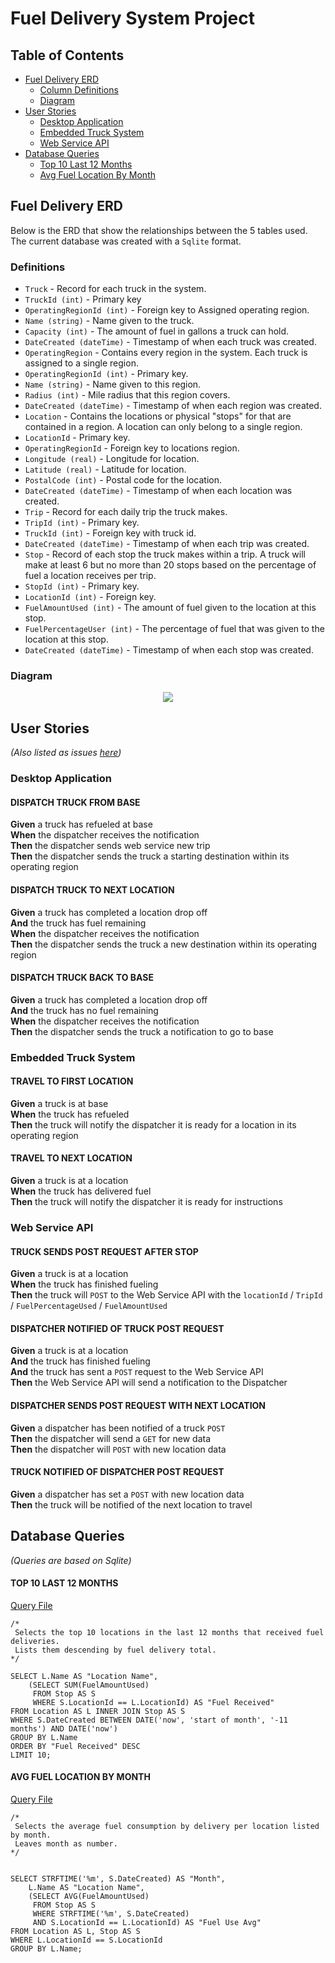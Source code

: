 # Fuel Delivery System Project

## Table of Contents

- [Fuel Delivery ERD](#fuel-delivery-erd)
  - [Column Definitions](#definitions)
  - [Diagram](#diagram)
- [User Stories](#user-stories)
  - [Desktop Application](#desktop-application)
  - [Embedded Truck System](#embedded-truck-system)
  - [Web Service API](#web-service-api)
- [Database Queries](#database-queries)
  - [Top 10 Last 12 Months](#top-10-last-12-months)
  - [Avg Fuel Location By Month](#avg-fuel-location-by-month)


## Fuel Delivery ERD

Below is the ERD that show the relationships between the 5 tables used.  The current database was created with a `Sqlite` format.

### Definitions
 - `Truck` - Record for each truck in the system.
  - `TruckId (int)` - Primary key
  - `OperatingRegionId (int)` - Foreign key to Assigned operating region.
  - `Name (string)` - Name given to the truck.
  - `Capacity (int)` - The amount of fuel in gallons a truck can hold.
  - `DateCreated (dateTime)` - Timestamp of when each truck was created.
 - `OperatingRegion` - Contains every region in the system. Each truck is assigned to a single region.
  - `OperatingRegionId (int)` - Primary key.
  - `Name (string)` - Name given to this region.
  - `Radius (int)` - Mile radius that this region covers.
  - `DateCreated (dateTime)` - Timestamp of when each region was created.
 - `Location` - Contains the locations or physical "stops" for that are contained in a region. A location can only belong to a single region.
  - `LocationId` - Primary key.
  - `OperatingRegionId` - Foreign key to locations region.
  - `Longitude (real)` - Longitude for location.
  - `Latitude (real)` - Latitude for location.
  - `PostalCode (int)` - Postal code for the location.
  - `DateCreated (dateTime)` - Timestamp of when each location was created.
 - `Trip` - Record for each daily trip the truck makes.
  - `TripId (int)` - Primary key.
  - `TruckId (int)` - Foreign key with truck id.
  - `DateCreated (dateTime)` - Timestamp of when each trip was created.
 - `Stop` - Record of each stop the truck makes within a trip. A truck will make at least 6 but no more than 20 stops based on the percentage of fuel a location receives per trip.
  - `StopId (int)` - Primary key.
  - `LocationId (int)` - Foreign key.
  - `FuelAmountUsed (int)` - The amount of fuel given to the location at this stop.
  - `FuelPercentageUser (int)` - The percentage of fuel that was given to the location at this stop.
  - `DateCreated (dateTime)` - Timestamp of when each stop was created.

### Diagram
<p align="center">
  <kbd>
    <img src="/FuelDeliveryERD.png" />
  </kbd>
</p>

## User Stories
_(Also listed as issues [here](https://github.com/daynewright/FuelDeliverySystem/issues))_

### Desktop Application

#### DISPATCH TRUCK FROM BASE
 **Given** a truck has refueled at base <br/>
 **When** the dispatcher receives the notification <br />
 **Then** the dispatcher sends web service new trip <br />
 **Then** the dispatcher sends the truck a starting destination within its operating region <br />

#### DISPATCH TRUCK TO NEXT LOCATION
 **Given** a truck has completed a location drop off <br />
 **And** the truck has fuel remaining <br />
 **When** the dispatcher receives the notification <br />
 **Then** the dispatcher sends the truck a new destination within its operating region

#### DISPATCH TRUCK BACK TO BASE
 **Given** a truck has completed a location drop off <br />
 **And** the truck has no fuel remaining <br />
 **When** the dispatcher receives the notification <br />
 **Then** the dispatcher sends the truck a notification to go to base

### Embedded Truck System

#### TRAVEL TO FIRST LOCATION
  **Given** a truck is at base <br />
  **When** the truck has refueled <br />
  **Then** the truck will notify the dispatcher it is ready for a location in its operating region

#### TRAVEL TO NEXT LOCATION
  **Given** a truck is at a location <br />
  **When** the truck has delivered fuel <br />
  **Then** the truck will notify the dispatcher it is ready for instructions

### Web Service API

#### TRUCK SENDS POST REQUEST AFTER STOP
  **Given** a truck is at a location <br />
  **When** the truck has finished fueling <br />
  **Then** the truck will `POST` to the Web Service API with the `locationId` / `TripId` / `FuelPercentageUsed` / `FuelAmountUsed`

#### DISPATCHER NOTIFIED OF TRUCK POST REQUEST
  **Given** a truck is at a location <br />
  **And** the truck has finished fueling <br />
  **And** the truck has sent a `POST` request to the Web Service API <br />
  **Then** the Web Service API will send a notification to the Dispatcher

#### DISPATCHER SENDS POST REQUEST WITH NEXT LOCATION
  **Given** a dispatcher has been notified of a truck `POST` <br />
  **Then** the dispatcher will send a `GET` for new data <br />
  **Then** the dispatcher will `POST` with new location data

#### TRUCK NOTIFIED OF DISPATCHER POST REQUEST
  **Given** a dispatcher has set a `POST` with new location data <br />
  **Then** the truck will be notified of the next location to travel

## Database Queries
_(Queries are based on Sqlite)_

#### TOP 10 LAST 12 MONTHS
[Query File](https://github.com/daynewright/FuelDeliverySystem/blob/master/Data/Queries/Avg_Fuel_Location_Month_Name.sql)
```
/*
 Selects the top 10 locations in the last 12 months that received fuel deliveries.
 Lists them descending by fuel delivery total.
*/

SELECT L.Name AS "Location Name",
	(SELECT SUM(FuelAmountUsed)
	 FROM Stop AS S
	 WHERE S.LocationId == L.LocationId) AS "Fuel Received"
FROM Location AS L INNER JOIN Stop AS S
WHERE S.DateCreated BETWEEN DATE('now', 'start of month', '-11 months') AND DATE('now')
GROUP BY L.Name
ORDER BY "Fuel Received" DESC
LIMIT 10;
```

#### AVG FUEL LOCATION BY MONTH
[Query File](https://github.com/daynewright/FuelDeliverySystem/blob/master/Data/Queries/Avg_Fuel_Location_Month_Number.sql)
```
/*
 Selects the average fuel consumption by delivery per location listed by month.
 Leaves month as number.
*/


SELECT STRFTIME('%m', S.DateCreated) AS "Month",
	L.Name AS "Location Name",
	(SELECT AVG(FuelAmountUsed)
	 FROM Stop AS S
	 WHERE STRFTIME('%m', S.DateCreated)
	 AND S.LocationId == L.LocationId) AS "Fuel Use Avg"
FROM Location AS L, Stop AS S
WHERE L.LocationId == S.LocationId
GROUP BY L.Name;
```
